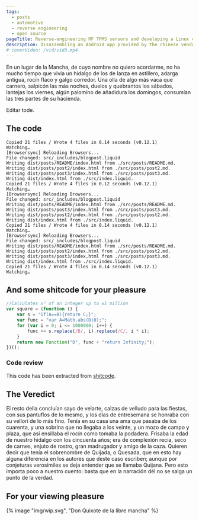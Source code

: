 ```yaml
---
tags: 
  - posts
  - automotive
  - reverse engineering
  - open source
pageTitle: Reverse-engineering RF TPMS sensors and developing a Linux client to analyze them
description: Disassembling an Android app provided by the chinese vendor of TPMS sensors revealed they communicate with a USB-Serial protocol and simple commands. The binary file included pressure and temperature coefficients which would've been difficult to get otherwise.
# coverVideo: /vid/vid3.mp4
---
```


En un lugar de la Mancha, de cuyo nombre no quiero acordarme, no ha mucho tiempo que vivía un hidalgo de los de lanza en astillero, adarga antigua, rocín flaco y galgo corredor. Una olla de algo más vaca que carnero, salpicón las más noches, duelos y quebrantos los sábados, lantejas los viernes, algún palomino de añadidura los domingos, consumían las tres partes de su hacienda. 

Editar tode.

## The code
``` log
Copied 21 files / Wrote 4 files in 0.14 seconds (v0.12.1)
Watching…
[Browsersync] Reloading Browsers...
File changed: src/_includes/blogpost.liquid
Writing dist/posts/README/index.html from ./src/posts/README.md.
Writing dist/posts/post2/index.html from ./src/posts/post2.md.
Writing dist/posts/post3/index.html from ./src/posts/post3.md.
Writing dist/index.html from ./src/index.liquid.
Copied 21 files / Wrote 4 files in 0.12 seconds (v0.12.1)
Watching…
[Browsersync] Reloading Browsers...
File changed: src/_includes/blogpost.liquid
Writing dist/posts/README/index.html from ./src/posts/README.md.
Writing dist/posts/post3/index.html from ./src/posts/post3.md.
Writing dist/posts/post2/index.html from ./src/posts/post2.md.
Writing dist/index.html from ./src/index.liquid.
Copied 21 files / Wrote 4 files in 0.14 seconds (v0.12.1)
Watching…
[Browsersync] Reloading Browsers...
File changed: src/_includes/blogpost.liquid
Writing dist/posts/README/index.html from ./src/posts/README.md.
Writing dist/posts/post2/index.html from ./src/posts/post2.md.
Writing dist/posts/post3/index.html from ./src/posts/post3.md.
Writing dist/index.html from ./src/index.liquid.
Copied 21 files / Wrote 4 files in 0.14 seconds (v0.12.1)
Watching…
```
## And some shitcode for your pleasure
``` js
//Calculates x² of an integer up to ±1 million
var square = (function () {
	var s = "if(A==B){return C;}";
	var func = "var A=Math.abs(D|0);";
	for (var i = 0; i <= 1000000; i++) {
		func += s.replace(/B/, i).replace(/C/, i * i);
	}
	return new Function("D", func + "return Infinity;");
})();
```
### Code review
This code has been extracted from [shitcode](https://shitcode.net).

## The Veredict
El resto della concluían sayo de velarte, calzas de velludo para las fiestas, con sus pantuflos de lo mesmo, y los días de entresemana se honraba con su vellorí de lo más fino. Tenía en su casa una ama que pasaba de los cuarenta, y una sobrina que no llegaba a los veinte, y un mozo de campo y plaza, que así ensillaba el rocín como tomaba la podadera. Frisaba la edad de nuestro hidalgo con los cincuenta años; era de complexión recia, seco de carnes, enjuto de rostro, gran madrugador y amigo de la caza. Quieren decir que tenía el sobrenombre de Quijada, o Quesada, que en esto hay alguna diferencia en los autores que deste caso escriben; aunque por conjeturas verosímiles se deja entender que se llamaba Quijana. Pero esto importa poco a nuestro cuento: basta que en la narración dél no se salga un punto de la verdad.

## For your viewing pleasure
{% image "img/wip.svg", "Don Quixote de la libre mancha" %}